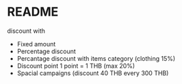 # README
discount with
- Fixed amount
- Percentage discount
- Percantage discount with items category (clothing 15%)
- Discount point 1 point = 1 THB (max 20%)
- Spacial campaigns (discount 40 THB every 300 THB)

